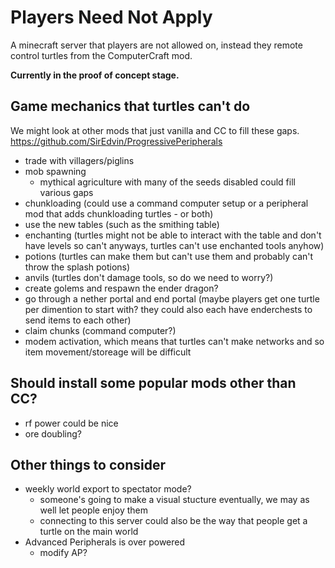 #  Players Need Not Apply

A minecraft server that players are not allowed on, instead they remote control turtles from the ComputerCraft mod. 

**Currently in the proof of concept stage.**

## Game mechanics that turtles can't do

We might look at other mods that just vanilla and CC to fill these gaps.
https://github.com/SirEdvin/ProgressivePeripherals

* trade with villagers/piglins
* mob spawning
  * mythical agriculture with many of the seeds disabled could fill various gaps
* chunkloading (could use a command computer setup or a peripheral mod that adds chunkloading turtles - or both)
* use the new tables (such as the smithing table)
* enchanting (turtles might not be able to interact with the table and don't have levels so can't anyways, turtles can't use enchanted tools anyhow)
* potions (turtles can make them but can't use them and probably can't throw the splash potions)
* anvils (turtles don't damage tools, so do we need to worry?)
* create golems and respawn the ender dragon?
* go through a nether portal and end portal (maybe players get one turtle per dimention to start with? they could also each have enderchests to send items to each other)
* claim chunks (command computer?)
* modem activation, which means that turtles can't make networks and so item movement/storeage will be difficult

## Should install some popular mods other than CC?

* rf power could be nice
* ore doubling?

## Other things to consider

* weekly world export to spectator mode?
  * someone's going to make a visual stucture eventually, we may as well let people enjoy them
  * connecting to this server could also be the way that people get a turtle on the main world
* Advanced Peripherals is over powered
  * modify AP?
